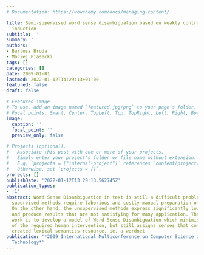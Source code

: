 ```yaml
---
# Documentation: https://wowchemy.com/docs/managing-content/

title: Semi-supervised word sense disambiguation based on weakly controlled sense
  induction
subtitle: ''
summary: ''
authors:
- Bartosz Broda
- Maciej Piasecki
tags: []
categories: []
date: 2009-01-01
lastmod: 2022-01-12T14:29:13+01:00
featured: false
draft: false

# Featured image
# To use, add an image named `featured.jpg/png` to your page's folder.
# Focal points: Smart, Center, TopLeft, Top, TopRight, Left, Right, BottomLeft, Bottom, BottomRight.
image:
  caption: ''
  focal_point: ''
  preview_only: false

# Projects (optional).
#   Associate this post with one or more of your projects.
#   Simply enter your project's folder or file name without extension.
#   E.g. `projects = ["internal-project"]` references `content/project/deep-learning/index.md`.
#   Otherwise, set `projects = []`.
projects: []
publishDate: '2022-01-12T13:29:13.562745Z'
publication_types:
- '1'
abstract: Word Sense Disambiguation in text is still a difficult problem as the best
  supervised methods require laborious and costly manual preparation of training data.
  On the other hand, the unsupervised methods express significantly lower accuracy
  and produce results that are not satisfying for many application. The goal of this
  work is to develop a model of Word Sense Disambiguation which minimises the amount
  of the required human intervention, but still assigns senses that come from a manually
  created lexical semantics resource, ie, a wordnet
publication: '*2009 International Multiconference on Computer Science and Information
  Technology*'
---
```

